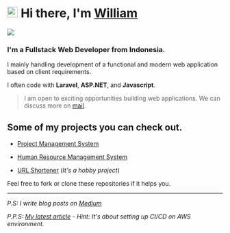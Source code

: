 # <img src="https://media.giphy.com/media/hvRJCLFzcasrR4ia7z/giphy.gif" width="25px"> Hi there, I'm <a href="https://wisuja.com" target="_blank">William</a>

![](https://komarev.com/ghpvc/?username=wisuja&color=red)

### I'm a Fullstack Web Developer from Indonesia.

I mainly handling development of a functional and modern web application based on client requirements.

I often code with **Laravel**, **ASP.NET**, and **Javascript**.

> I am open to exciting opportunities building web applications. We can discuss more on [mail](mailto:hi.wisuja@gmail.com).

## Some of my projects you can check out.

- [Project Management System](https://github.com/wisuja/laravel-project-management-system)

- [Human Resource Management System](https://github.com/wisuja/laravel-hrms)

- [URL Shortener](https://github.com/wisuja/vue-node-url-shortener) (_It's a hobby project_)

Feel free to fork or clone these repositories if it helps you.

---

_P.S: I write blog posts on [Medium](https://medium.com/@wisuja)_

_P.P.S: [My latest article](https://wisuja.medium.com/streamlining-ci-cd-process-with-aws-and-bitbucket-pipelines-a-step-by-step-guide-7fb176482f09) - Hint: It's about setting up CI/CD on AWS environment._
